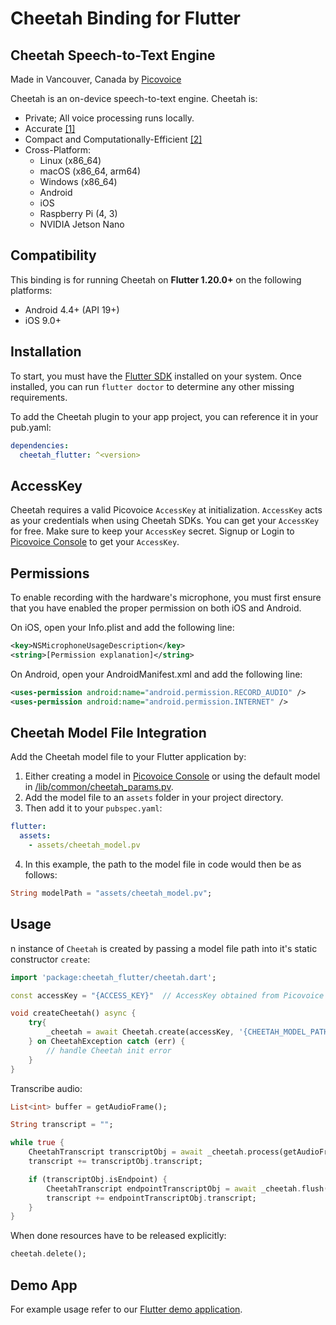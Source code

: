 # Cheetah Binding for Flutter

## Cheetah Speech-to-Text Engine

Made in Vancouver, Canada by [Picovoice](https://picovoice.ai)

Cheetah is an on-device speech-to-text engine. Cheetah is:

- Private; All voice processing runs locally.
- Accurate [[1]](https://github.com/Picovoice/speech-to-text-benchmark#results)
- Compact and Computationally-Efficient [[2]](https://github.com/Picovoice/speech-to-text-benchmark#rtf)
- Cross-Platform:
    - Linux (x86_64)
    - macOS (x86_64, arm64)
    - Windows (x86_64)
    - Android
    - iOS
    - Raspberry Pi (4, 3)
    - NVIDIA Jetson Nano

## Compatibility

This binding is for running Cheetah on **Flutter 1.20.0+** on the following platforms:

- Android 4.4+ (API 19+)
- iOS 9.0+

## Installation

To start, you must have the [Flutter SDK](https://flutter.dev/docs/get-started/install) installed on your system. Once installed, you can run `flutter doctor` to determine any other missing requirements.

To add the Cheetah plugin to your app project, you can reference it in your pub.yaml:
```yaml
dependencies:
  cheetah_flutter: ^<version>
```

## AccessKey

Cheetah requires a valid Picovoice `AccessKey` at initialization. `AccessKey` acts as your credentials when using Cheetah SDKs.
You can get your `AccessKey` for free. Make sure to keep your `AccessKey` secret.
Signup or Login to [Picovoice Console](https://console.picovoice.ai/) to get your `AccessKey`.

## Permissions

To enable recording with the hardware's microphone, you must first ensure that you have enabled the proper permission on both iOS and Android.

On iOS, open your Info.plist and add the following line:
```xml
<key>NSMicrophoneUsageDescription</key>
<string>[Permission explanation]</string>
```

On Android, open your AndroidManifest.xml and add the following line:
```xml
<uses-permission android:name="android.permission.RECORD_AUDIO" />
<uses-permission android:name="android.permission.INTERNET" />
```

## Cheetah Model File Integration

Add the Cheetah model file to your Flutter application by:

1. Either creating a model in [Picovoice Console](https://console.picovoice.ai/) or using the default model in [/lib/common/cheetah_params.pv](/lib/common/cheetah_params.pv).
2. Add the model file to an `assets` folder in your project directory.
3. Then add it to your `pubspec.yaml`:
```yaml
flutter:
  assets:
    - assets/cheetah_model.pv
```
4. In this example, the path to the model file in code would then be as follows:
```dart
String modelPath = "assets/cheetah_model.pv";
```

## Usage

n instance of `Cheetah` is created by passing a model file path into it's static constructor `create`:

```dart
import 'package:cheetah_flutter/cheetah.dart';

const accessKey = "{ACCESS_KEY}"  // AccessKey obtained from Picovoice Console (https://console.picovoice.ai/)

void createCheetah() async {
    try{
        _cheetah = await Cheetah.create(accessKey, '{CHEETAH_MODEL_PATH}');
    } on CheetahException catch (err) {
        // handle Cheetah init error
    }
}
```

Transcribe audio:

```dart
List<int> buffer = getAudioFrame();

String transcript = "";

while true {
    CheetahTranscript transcriptObj = await _cheetah.process(getAudioFrame());
    transcript += transcriptObj.transcript;

    if (transcriptObj.isEndpoint) {
        CheetahTranscript endpointTranscriptObj = await _cheetah.flush();
        transcript += endpointTranscriptObj.transcript;
    }
}
```

When done resources have to be released explicitly:

```dart
cheetah.delete();
```

## Demo App

For example usage refer to our [Flutter demo application](/demo/flutter).
